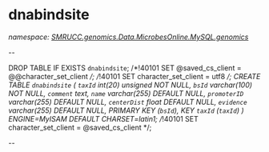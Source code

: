 ﻿# dnabindsite
_namespace: [SMRUCC.genomics.Data.MicrobesOnline.MySQL.genomics](./index.md)_

--
 
 DROP TABLE IF EXISTS `dnabindsite`;
 /*!40101 SET @saved_cs_client = @@character_set_client */;
 /*!40101 SET character_set_client = utf8 */;
 CREATE TABLE `dnabindsite` (
 `taxId` int(20) unsigned NOT NULL,
 `bsId` varchar(100) NOT NULL,
 `comment` text,
 `name` varchar(255) DEFAULT NULL,
 `promoterID` varchar(255) DEFAULT NULL,
 `centerDist` float DEFAULT NULL,
 `evidence` varchar(255) DEFAULT NULL,
 PRIMARY KEY (`bsId`),
 KEY `taxId` (`taxId`)
 ) ENGINE=MyISAM DEFAULT CHARSET=latin1;
 /*!40101 SET character_set_client = @saved_cs_client */;
 
 --





